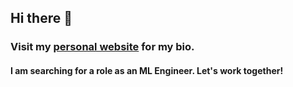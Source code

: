 ## Hi there 👋

### Visit my [personal website](https://ninoristeski.github.io/) for my bio.

#### I am searching for a role as an ML Engineer. Let's work together!


